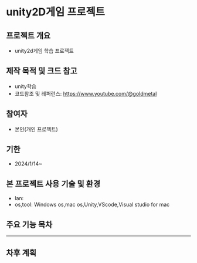 # unity2D게임 프로젝트
## 프로젝트 개요
* unity2d게임 학습 프로젝트
## 제작 목적 및 크드 참고
* unity학습
* 코드참조 및 레퍼런스: https://www.youtube.com/@goldmetal
## 참여자
* 본인(개인 프로젝트)
## 기한
* 2024/1/14~
## 본 프로젝트 사용 기술 및 환경
* lan:
* os,tool: Windows os,mac os,Unity,VScode,Visual studio for mac 
## 주요 기능 목차

****

## 차후 계획

